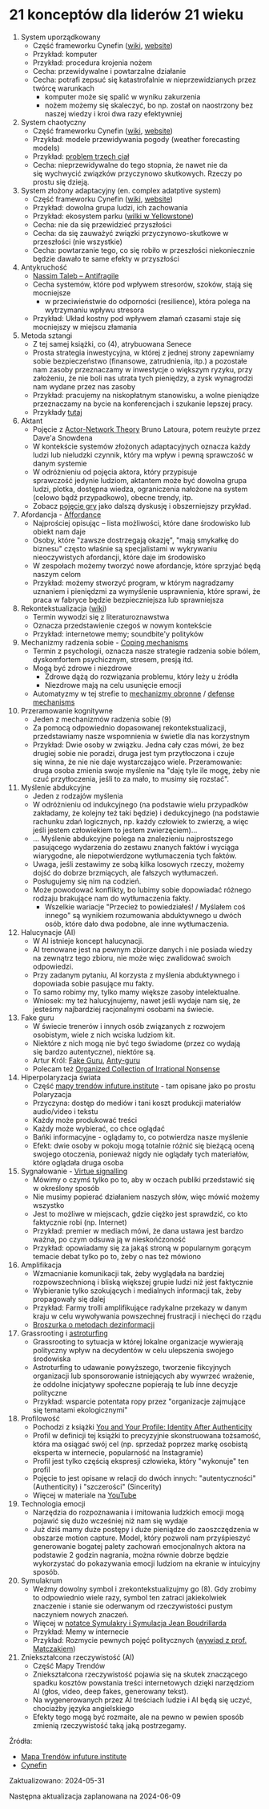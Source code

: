 # 21 konceptów dla liderów 21 wieku

1. System uporządkowany
   - Część frameworku Cynefin ([wiki](https://en.wikipedia.org/wiki/Cynefin_framework), [website](https://cynefin.io/wiki/Main_Page))
   - Przykład: komputer
   - Przykład: procedura krojenia nożem
   - Cecha: przewidywalne i powtarzalne działanie
   - Cecha: potrafi zepsuć się katastrofalnie w nieprzewidzianych przez twórcę warunkach 
     - komputer może się spalić w wyniku zakurzenia
     - nożem możemy się skaleczyć, bo np. został on naostrzony bez naszej wiedzy i kroi dwa razy efektywniej
2. System chaotyczny
   - Część frameworku Cynefin ([wiki](https://en.wikipedia.org/wiki/Cynefin_framework), [website](https://cynefin.io/wiki/Main_Page))
   - Przykład: modele przewidywania pogody (weather forecasting models)
   - Przykład: [problem trzech ciał](https://en.wikipedia.org/wiki/Three-body_problem)
   - Cecha: nieprzewidywalne do tego stopnia, że nawet nie da się wychwycić związków przyczynowo skutkowych. Rzeczy po prostu się dzieją.
3. System złożony adaptacyjny (en. complex adatptive system)
   - Część frameworku Cynefin ([wiki](https://en.wikipedia.org/wiki/Cynefin_framework), [website](https://cynefin.io/wiki/Main_Page))
   - Przykład: dowolna grupa ludzi, ich zachowania
   - Przykład: ekosystem parku ([wilki w Yellowstone](https://www.youtube.com/watch?v=Fiu8E0OR5Tg))
   - Cecha: nie da się przewidzieć przyszłości
   - Cecha: da się zauważyć związki przyczynowo-skutkowe w przeszłości (nie wszystkie)
   - Cecha: powtarzanie tego, co się robiło w przeszłości niekoniecznie będzie dawało te same efekty w przyszłości
4. Antykruchość
   - [Nassim Taleb – Antifragile](https://en.wikipedia.org/wiki/Antifragile_(book))
   - Cecha systemów, które pod wpływem stresorów, szoków, stają się mocniejsze
     - w przeciwieństwie do odporności (resilience), która polega na wytrzymaniu wpływu stresora
   - Przykład: Układ kostny pod wpływem złamań czasami staje się mocniejszy w miejscu złamania
5. Metoda sztangi
   - Z tej samej książki, co (4), atrybuowana Senece
   - Prosta strategia inwestycyjna, w której z jednej strony zapewniamy sobie bezpieczeństwo (finansowe, zatrudnienia, itp.) a pozostałe nam zasoby przeznaczamy w inwestycje o większym ryzyku, przy założeniu, że nie boli nas utrata tych pieniędzy, a zysk wynagrodzi nam wydane przez nas zasoby
   - Przykład: pracujemy na niskopłatnym stanowisku, a wolne pieniądze przeznaczamy na bycie na konferencjach i szukanie lepszej pracy.
   - Przykłady [tutaj](https://nowyobywatel.pl/2016/10/05/antykruche-panstwo-dobrobytu/)
6. Aktant
   - Pojęcie z [Actor-Network Theory](https://en.wikipedia.org/wiki/Actor%E2%80%93network_theory) Bruno Latoura, potem reużyte przez Dave'a Snowdena
   - W kontekście systemów złożonych adaptacyjnych oznacza każdy ludzi lub nieludzki czynnik, który ma wpływ i pewną sprawczość w danym systemie
   - W odróżnieniu od pojęcia aktora, który przypisuje sprawczość jedynie ludziom, aktantem może być dowolna grupa ludzi, plotka, dostępna wiedza, ograniczenia nałożone na system (celowo bądź przypadkowo), obecne trendy, itp.
   - Zobacz [pojęcie gry](gra.md) jako dalszą dyskusję i obszerniejszy przykład.
7. Afordancja - [Affordance](https://en.wikipedia.org/wiki/Affordance)
   - Najprościej opisując – lista możliwości, które dane środowisko lub obiekt nam daje
   - Osoby, które "zawsze dostrzegają okazję", "mają smykałkę do biznesu" często właśnie są specjalistami w wykrywaniu nieoczywistych afordancji, które daje im środowisko 
   - W zespołach możemy tworzyć nowe afordancje, które sprzyjać będą naszym celom
   - Przykład: możemy stworzyć program, w którym nagradzamy uznaniem i pieniędzmi za wymyślenie usprawnienia, które sprawi, że praca w fabryce będzie bezpieczniejsza lub sprawniejsza
8. Rekontekstualizacja ([wiki](https://en.wikipedia.org/wiki/Recontextualisation))
   - Termin wywodzi się z literaturoznawstwa
   - Oznacza przedstawienie czegoś w nowym kontekście
   - Przykład: internetowe memy; soundbite'y polityków
9. Mechanizmy radzenia sobie - [Coping mechanisms](https://en.wikipedia.org/wiki/Coping)
   - Termin z psychologii, oznacza nasze strategie radzenia sobie bólem, dyskomfortem psychicznym, stresem, presją itd.
   - Mogą być zdrowe i niezdrowe
     - Zdrowe dążą do rozwiązania problemu, który leży u źródła
     - Niezdrowe mają na celu usunięcie emocji
   - Automatyzmy w tej strefie to [mechanizmy obronne](https://pl.wikipedia.org/wiki/Mechanizmy_obronne) / [defense mechanisms](https://en.wikipedia.org/wiki/Defence_mechanism)
10. Przeramowanie kognitywne
    - Jeden z mechanizmów radzenia sobie (9)
    - Za pomocą odpowiednio dopasowanej rekontekstualizacji, przedstawiamy nasze wspomnienia w świetle dla nas korzystnym
    - Przykład: Dwie osoby w związku. Jedna cały czas mówi, że bez drugiej sobie nie poradzi, druga jest tym przytłoczona i czuje się winna, że nie nie daje wystarczająco wiele. Przeramowanie: druga osoba zmienia swoje myślenie na "daję tyle ile mogę, żeby nie czuć przytłoczenia, jeśli to za mało, to musimy się rozstać".
11. Myślenie abdukcyjne
    - Jeden z rodzajów myślenia
    - W odróżnieniu od indukcyjnego (na podstawie wielu przypadków zakładamy, że kolejny też taki będzie) i dedukcyjnego (na podstawie rachunku zdań logicznych, np. każdy człowiek to zwierzę, a więc jeśli jestem człowiekiem to jestem zwierzęciem)...
    - ... Myślenie abdukcyjne polega na znalezieniu najprostszego pasującego wydarzenia do zestawu znanych faktów i wyciąga wiarygodne, ale niepotwierdzone wytłumaczenia tych faktów.
    - Uwaga, jeśli zestawimy ze sobą kilka losowych rzeczy, możemy dojść do dobrze brzmiących, ale fałszych wytłumaczeń.
    - Posługujemy się nim na codzień.
    - Może powodować konflikty, bo lubimy sobie dopowiadać różnego rodzaju brakujące nam do wytłumaczenia fakty.
      - Wszelkie wariacje "Przecież to powiedziałeś! / Myślałem coś innego" są wynikiem rozumowania abduktywnego u dwóch osób, które dało dwa podobne, ale inne wytłumaczenia.
12. Halucynacje (AI)
    - W AI istnieje koncept halucynacji.
    - AI trenowane jest na pewnym zbiorze danych i nie posiada wiedzy na zewnątrz tego zbioru, nie może więc zwalidować swoich odpowiedzi.
    - Przy zadanym pytaniu, AI korzysta z myślenia abduktywnego i dopowiada sobie pasujące mu fakty.
    - To samo robimy my, tylko mamy większe zasoby intelektualne.
    - Wniosek: my też halucyjnujemy, nawet jeśli wydaje nam się, że jesteśmy najbardziej racjonalnymi osobami na świecie.
13. Fake guru
    - W świecie trenerów i innych osób związanych z rozwojem osobistym, wiele z nich wciska ludziom kit.
    - Niektóre z nich mogą nie być tego świadome (przez co wydają się bardzo autentyczne), niektóre są.
    - Artur Król: [Fake Guru](https://blog.krolartur.com/cykle/fake-guru/), [Anty-guru](https://blog.krolartur.com/cykle/anty-guru/)
    - Polecam też [Organized Collection of Irrational Nonsense](https://ozgurnevres.com/organized-collection-irrational-nonsense/)
14. Hiperpolaryzacja świata
    - Część [mapy trendów infuture.institute](https://infuture.institute/mapa-trendow/) - tam opisane jako po prostu Polaryzacja
    - Przyczyna: dostęp do mediów i tani koszt produkcji materiałów audio/video i tekstu
    - Każdy może produkować treści
    - Każdy może wybierać, co chce oglądać
    - Bańki informacyjne - oglądamy to, co potwierdza nasze myślenie
    - Efekt: dwie osoby w pokoju mogą totalnie różnić się bieżącą oceną swojego otoczenia, ponieważ nigdy nie oglądały tych materiałów, które oglądała druga osoba
15. Sygnałowanie - [Virtue signalling](https://en.wikipedia.org/wiki/Virtue_signalling)
    - Mówimy o czymś tylko po to, aby w oczach publiki przedstawić się w określony sposób
    - Nie musimy popierać działaniem naszych słów, więc mówić możemy wszystko
    - Jest to możliwe w miejscach, gdzie ciężko jest sprawdzić, co kto faktycznie robi (np. Internet)
    - Przykład: premier w mediach mówi, że dana ustawa jest bardzo ważna, po czym odsuwa ją w nieskońćzoność
    - Przykład: opowiadamy się za jakąś stroną w popularnym gorącym temacie debat tylko po to, żeby o nas też mówiono
16. Amplifikacja
    - Wzmacnianie komunikacji tak, żeby wyglądała na bardziej rozpowszechnioną i bliską większej grupie ludzi niż jest faktycznie
    - Wybieranie tylko szokujących i medialnych informacji tak, żeby propagowały się dalej
    - Przykład: Farmy trolli amplifikujące radykalne przekazy w danym kraju w celu wywoływania powszechnej frustracji i niechęci do rządu
    - [Broszurka o metodach dezinformacji](https://www.cisa.gov/sites/default/files/publications/tactics-of-disinformation_508.pdf)
17. Grassrooting i [astroturfing](https://en.wikipedia.org/wiki/Astroturfing)
    - Grassrooting to sytuacja w której lokalne organizacje wywierają polityczny wpływ na decydentów w celu ulepszenia swojego środowiska
    - Astroturfing to udawanie powyższego, tworzenie fikcyjnych organizacji lub sponsorowanie istniejących aby wywrzeć wrażenie, że oddolne inicjatywy społeczne popierają te lub inne decyzje polityczne
    - Przykład: wsparcie potentata ropy przez "organizacje zajmujące się tematami ekologicznymi"
18. Profilowość
    - Pochodzi z książki [You and Your Profile: Identity After Authenticity](https://cup.columbia.edu/book/you-and-your-profile/9780231196017)
    - Profil w definicji tej książki to precyzyjnie skonstruowana tożsamość, która ma osiągać swój cel (np. sprzedaż poprzez markę osobistą eksperta w internecie, popularność na Instagramie)
    - Profil jest tylko częścią ekspresji człowieka, który "wykonuje" ten profil
    - Pojęcie to jest opisane w relacji do dwóch innych: "autentyczności" (Authenticity) i "szczerości" (Sincerity)
    - Więcej w materiale na [YouTube](https://www.youtube.com/watch?v=r-3gG8cH_oA)
19. Technologia emocji
    - Narzędzia do rozpoznawania i imitowania ludzkich emocji mogą pojawić się dużo wcześniej niż nam się wydaje
    - Już dziś mamy duże postępy i duże pieniądze do zaoszczędzenia w obszarze motion capture. Model, który pozwoli nam przyśpieszyć generowanie bogatej palety zachowań emocjonalnych aktora na podstawie 2 godzin nagrania, można równie dobrze będzie wykorzystać do pokazywania emocji ludziom na ekranie w intuicyjny sposób.
20. Symulakrum
    - Weźmy dowolny symbol i zrekontekstualizujmy go (8). Gdy zrobimy to odpowiednio wiele razy, symbol ten zatraci jakiekolwiek znaczenie i stanie sie oderwanym od rzeczywistości pustym naczyniem nowych znaczeń.
    - Więcej w [notatce Symulakry i Symulacja Jean Boudrillarda](books/symulakry-symulacja.md)
    - Przykład: Memy w internecie
    - Przykład: Rozmycie pewnych pojęć politycznych ([wywiad z prof. Matczakiem](https://www.youtube.com/watch?v=tc4dtZ9rFDM))
21. Zniekształcona rzeczywistość (AI)
    - Część Mapy Trendów
    - Zniekształcona rzeczywistość pojawia się na skutek znaczącego spadku kosztów powstania treści internetowych dzięki narzędziom AI (głos, video, deep fakes, generowany tekst).
    - Na wygenerowanych przez AI treściach ludzie i AI będą się uczyć, chociażby języka angielskiego
    - Efekty tego mogą być rozmaite, ale na pewno w pewien sposób zmienią rzeczywistość taką jaką postrzegamy.

Źródła:

- [Mapa Trendów infuture.institute](https://infuture.institute/mapa-trendow/)
- [Cynefin](https://cynefin.io/)

Zaktualizowano: 2024-05-31

Następna aktualizacja zaplanowana na 2024-06-09
